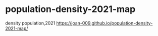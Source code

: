 # population-density-2021-map
density population,2021
https://joan-009.github.io/population-density-2021-map/
